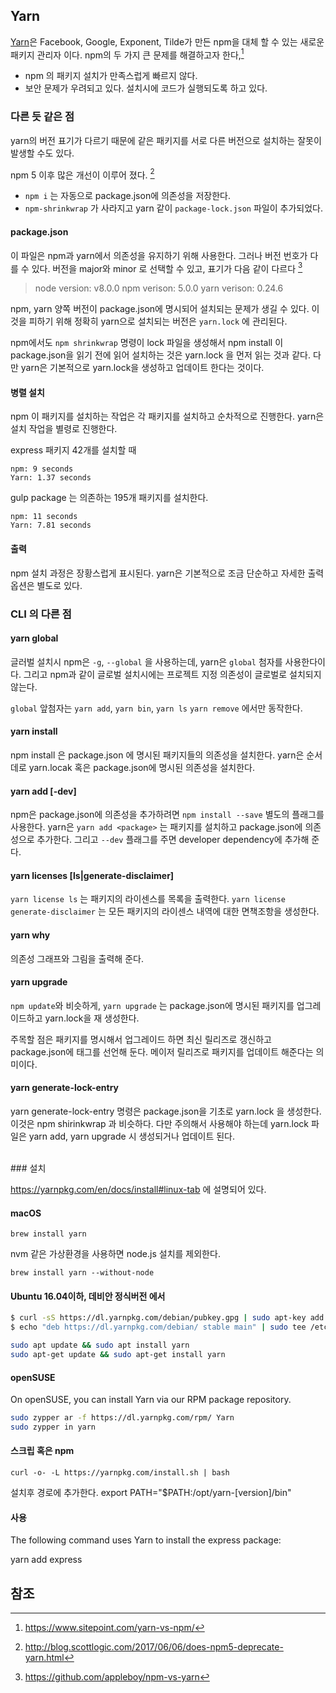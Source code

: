 
## Yarn

[Yarn](https://yarnpkg.com/)은 Facebook, Google, Exponent, Tilde가 만든 npm을 대체 할 수 있는 새로운 패키지 관리자 이다. npm의 두 가지 큰 문제를 해결하고자 한다,[^Yarn vs npm: Everything You Need to Know]
 - npm 의 패키지 설치가 만족스럽게 빠르지 않다.
 - 보안 문제가 우려되고 있다. 설치시에 코드가 실행되도록 하고 있다.

### 다른 듯 같은 점

yarn의 버전 표기가 다르기 때문에 같은 패키지를 서로 다른 버전으로 설치하는 잘못이 발생할 수도 있다. 

npm 5 이후 많은 개선이 이루어 졌다. [^npm 5 vs yarn]
 - `npm i` 는 자동으로 package.json에 의존성을 저장한다.
 - `npm-shrinkwrap` 가 사라지고 yarn 같이 `package-lock.json` 파일이 추가되었다.


#### package.json

이 파일은 npm과 yarn에서 의존성을 유지하기 위해 사용한다. 그러나 버전 번호가 다를 수 있다. 버전을 major와 minor 로 선택할 수 있고,  표기가 다음 같이 다르다 [^npm-vs-yarn]

> node version: v8.0.0
> npm verison: 5.0.0
> yarn verison: 0.24.6

[^npm-vs-yarn]: https://github.com/appleboy/npm-vs-yarn


npm, yarn 양쪽 버전이 package.json에 명시되어 설치되는 문제가 생길 수 있다. 이것을 피하기 위해 정확히 yarn으로 설치되는 버전은 `yarn.lock` 에 관리된다.

npm에서도 `npm shrinkwrap` 명령이 lock 파일을 생성해서 npm install 이 package.json을 읽기 전에 읽어 설치하는 것은 yarn.lock 을 먼저 읽는 것과 같다. 다만 yarn은 기본적으로 yarn.lock을 생성하고 업데이트 한다는 것이다.

#### 병렬 설치

npm 이 패키지를 설치하는 작업은 각 패키지를 설치하고 순차적으로 진행한다. yarn은 설치 작업을 별령로 진행한다.

express 패키지 42개를 설치할 때

```
npm: 9 seconds
Yarn: 1.37 seconds
```

gulp package 는 의존하는 195개 패키지를 설치한다.

```
npm: 11 seconds
Yarn: 7.81 seconds
```

#### 출력

npm 설치 과정은 장황스럽게 표시된다. yarn은 기본적으로 조금 단순하고 자세한 출력 옵션은 별도로 있다.

### CLI 의 다른 점

#### yarn global

글러벌 설치시 npm은 `-g`, `--global` 을 사용하는데, yarn은 `global` 첨자를 사용한다이다. 그리고 npm과 같이 글로벌 설치시에는 프로젝트 지정 의존성이 글로벌로 설치되지 않는다.

`global` 앞첨자는 `yarn add`, `yarn bin`, `yarn ls` `yarn remove` 에서만 동작한다.


#### yarn install

npm install 은 package.json 에 명시된 패키지들의 의존성을 설치한다. yarn은 순서데로 yarn.locak 혹은 package.json에 명시된 의존성을 설치한다.


#### yarn add [-dev]

npm은 package.json에 의존성을 추가하려면 `npm install --save` 별도의 플래그를 사용한다. yarn은 `yarn add <package>` 는 패키지를 설치하고 package.json에 의존성으로 추가한다. 그리고 `--dev` 플래그를 주면 developer dependency에 추가해 준다.


#### yarn licenses [ls|generate-disclaimer]

`yarn license ls` 는 패키지의 라이센스를 목록을 출력한다. `yarn license generate-disclaimer` 는 모든 패키지의 라이센스 내역에 대한 면책조항을 생성한다.

#### yarn why

의존성 그래프와 그림을 출력해 준다.


#### yarn upgrade <pacakge>

`npm update`와 비슷하게, `yarn upgrade` 는 package.json에 명시된 패키지를 업그레이드하고 yarn.lock을 재 생성한다.

주목할 점은 패키지를 명시해서 업그레이드 하면 최신 릴리즈로 갱신하고 package.json에 태그를 선언해 둔다. 메이저 릴리즈로 패키지를 업데이트 해준다는 의미이다.


#### yarn generate-lock-entry

yarn generate-lock-entry 명령은 package.json을 기초로 yarn.lock 을 생성한다. 이것은 npm shirinkwrap 과 비슷하다. 다만 주의해서 사용해야 하는데 yarn.lock 파일은 yarn add, yarn upgrade 시 생성되거나 업데이트 된다.


<br>
### 설치

https://yarnpkg.com/en/docs/install#linux-tab 에 설명되어 있다.

#### macOS

```
brew install yarn
```

nvm 같은 가상환경을 사용하면 node.js 설치를 제외한다.

```
brew install yarn --without-node
```


#### Ubuntu 16.04이하, 데비안 정식버전 에서

```sh
$ curl -sS https://dl.yarnpkg.com/debian/pubkey.gpg | sudo apt-key add -
$ echo "deb https://dl.yarnpkg.com/debian/ stable main" | sudo tee /etc/apt/sources.list.d/yarn.list
```

```sh
sudo apt update && sudo apt install yarn
sudo apt-get update && sudo apt-get install yarn
```

#### openSUSE

On openSUSE, you can install Yarn via our RPM package repository.

```sh
sudo zypper ar -f https://dl.yarnpkg.com/rpm/ Yarn
sudo zypper in yarn
```


#### 스크립 혹은 npm

```
curl -o- -L https://yarnpkg.com/install.sh | bash
```


설치후 경로에 추가한다.
export PATH="$PATH:/opt/yarn-[version]/bin"


#### 사용

The following command uses Yarn to install the express package:

yarn add express


## 참조

[^Yarn vs npm: Everything You Need to Know]:https://www.sitepoint.com/yarn-vs-npm/

[^npm 5 vs yarn]: http://blog.scottlogic.com/2017/06/06/does-npm5-deprecate-yarn.html

